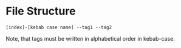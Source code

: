 # File Structure

```
[index]-[kebab case name] --tag1 --tag2
```

Note, that tags must be written in alphabetical order in kebab-case.


